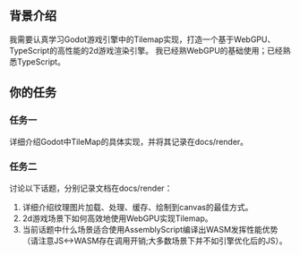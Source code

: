 ## 背景介绍

我需要认真学习Godot游戏引擎中的Tilemap实现，打造一个基于WebGPU、TypeScript的高性能的2d游戏渲染引擎。
我已经熟WebGPU的基础使用；已经熟悉TypeScript。

## 你的任务

### 任务一

详细介绍Godot中TileMap的具体实现，并将其记录在docs/render。

### 任务二

讨论以下话题，分别记录文档在docs/render：

1. 详细介绍纹理图片加载、处理、缓存、绘制到canvas的最佳方式。
2. 2d游戏场景下如何高效地使用WebGPU实现Tilemap。
3. 当前话题中什么场景适合使用AssemblyScript编译出WASM发挥性能优势（请注意JS<->WASM存在调用开销;大多数场景下并不如引擎优化后的JS）。

